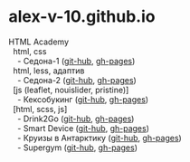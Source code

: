 # alex-v-10.github.io
HTML Academy  
&nbsp;&nbsp;html, css  
&nbsp;&nbsp;&nbsp;&nbsp;- Седона-1 ([git-hub](https://github.com/alex-v-10/2116963-sedona-34), [gh-pages](https://alex-v-10.github.io/2116963-sedona-34/))  
&nbsp;&nbsp;html, less, адаптив  
&nbsp;&nbsp;&nbsp;&nbsp;- Седона-2 ([git-hub](https://github.com/alex-v-10/2116963-sedona-26), [gh-pages](https://alex-v-10.github.io/2116963-sedona-26/))  
&nbsp;&nbsp;\[js (leaflet, nouislider, pristine)\]  
&nbsp;&nbsp;&nbsp;&nbsp;- Кексобукинг ([git-hub](https://github.com/alex-v-10/2116963-keksobooking-27), [gh-pages](https://alex-v-10.github.io/2116963-keksobooking-27/))  
&nbsp;&nbsp;\[html, scss, js\]  
&nbsp;&nbsp;&nbsp;&nbsp;- Drink2Go ([git-hub](https://github.com/alex-v-10/Drink2Go), [gh-pages](https://alex-v-10.github.io/Drink2Go/))  
&nbsp;&nbsp;&nbsp;&nbsp;- Smart Device ([git-hub](https://github.com/alex-v-10/smart-device), [gh-pages](https://alex-v-10.github.io/smart-device/))  
&nbsp;&nbsp;&nbsp;&nbsp;- Круизы в Антарктику ([git-hub](https://github.com/alex-v-10/kruizy-v-antarktiku), [gh-pages](https://alex-v-10.github.io/kruizy-v-antarktiku/))  
&nbsp;&nbsp;&nbsp;&nbsp;- Supergym ([git-hub](https://github.com/alex-v-10/supergym), [gh-pages](https://alex-v-10.github.io/supergym/))  
